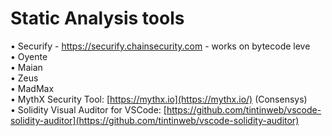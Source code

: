 # Static Analysis tools

• Securify - https://securify.chainsecurity.com - works on bytecode leve  
• Oyente  
• Maian  
• Zeus  
• MadMax  
• MythX Security Tool: [https://mythx.io](https://mythx.io/) \(Consensys\)  
• Solidity Visual Auditor for VSCode: [https://github.com/tintinweb/vscode-solidity-auditor](https://github.com/tintinweb/vscode-solidity-auditor)

